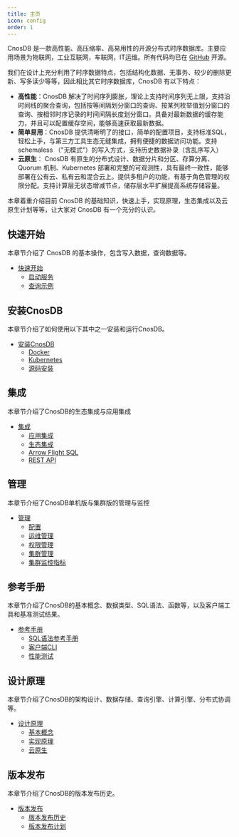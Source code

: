 ```yaml
---
title: 主页
icon: config
order: 1
---
```


CnosDB 是一款高性能、高压缩率、高易用性的开源分布式时序数据库。主要应用场景为物联网，工业互联网，车联网，IT运维。所有代码均已在 [GitHub](https://github.com/cnosdb/cnosdb) 开源。

我们在设计上充分利用了时序数据特点，包括结构化数据、无事务、较少的删除更新、写多读少等等，因此相比其它时序数据库，CnosDB 有以下特点：
* **高性能**：CnosDB 解决了时间序列膨胀，理论上支持时间序列无上限，支持沿时间线的聚合查询，包括按等间隔划分窗口的查询、按某列枚举值划分窗口的查询、按相邻时序记录的时间间隔长度划分窗口。具备对最新数据的缓存能力，并且可以配置缓存空间，能够高速获取最新数据。
* **简单易用**：CnosDB 提供清晰明了的接口，简单的配置项目，支持标准SQL，轻松上手，与第三方工具生态无缝集成，拥有便捷的数据访问功能。支持 schemaless （"无模式"）的写入方式，支持历史数据补录（含乱序写入）
* **云原生**： CnosDB 有原生的分布式设计、数据分片和分区、存算分离、Quorum 机制、Kubernetes 部署和完整的可观测性，具有最终一致性，能够部署在公有云、私有云和混合云上。提供多租户的功能，有基于角色管理的权限分配。支持计算层无状态增减节点，储存层水平扩展提高系统存储容量。


本章着重介绍目前 CnosDB 的基础知识，快速上手，实现原理，生态集成以及云原生计划等等，让大家对 CnosDB 有一个充分的认识。

## 快速开始

本章节介绍了 CnosDB 的基本操作，包含写入数据，查询数据等。

- [快速开始](./guide/get_started/index.md)
  - [启动服务](./guide/get_started/start_service.md)
  - [查询示例](./guide/get_started/sql_sample.md)

## 安装CnosDB

本章节介绍了如何使用以下其中之一安装和运行CnosDB。

- [安装CnosDB](./guide/deploy/index.md)
  - [Docker](./guide/deploy/install_cnosdb.md#docker)
  - [Kubernetes](./guide/deploy/install_cnosdb.md#Kubernetes)
  - [源码安装](./guide/deploy/install_cnosdb.md#源码安装)

## 集成

本章节介绍了CnosDB的生态集成与应用集成

- [集成](./guide/development/index.md)
  - [应用集成](./guide/development/application.md)
  - [生态集成](./guide/development/ecology.md)
  - [Arrow Flight SQL](./guide/development/flight_sql.md)
  - [REST API](./guide/development/rest_api.md)

## 管理

本章节介绍了CnosDB单机版与集群版的管理与监控

- [管理](./guide/management/index.md)
  - [配置](./guide/management/config.md)
  - [运维管理](./guide/management/operation_maintenance.md)
  - [权限管理](./guide/management/authority_management.md)
  - [集群管理](./guide/management/cluster.md)
  - [集群监控指标](./guide/management/metrics.md)

## 参考手册

本章节介绍了CnosDB的基本概念、数据类型、SQL语法、函数等，以及客户端工具和基准测试结果。

- [参考手册](./guide/reference/index.md)
  - [SQL语法参考手册](./guide/reference/sql.md)
  - [客户端CLI](./guide/reference/tools.md)
  - [性能测试](./guide/reference/benchmark.md)

## 设计原理

本章节介绍了CnosDB的架构设计、数据存储、查询引擎、计算引擎、分布式协调等。

- [设计原理](./guide/design/index.md)
  - [基本概念](./guide/design/concept.md)
  - [实现原理](./guide/design/implementation.md)
  - [云原生](./guide/design/cloud_native.md)

## 版本发布

本章节介绍了CnosDB的版本发布历史。

- [版本发布](./guide/release/index.md)
  - [版本发布历史](./guide/release/changelist.md)
  - [版本发布计划](./guide/release/roadmap.md)


